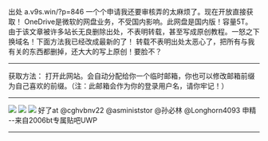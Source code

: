出处 a.v9s.win/?p=846
一个个申请我还要审核弄的太麻烦了。现在开放直接获取！
OneDrive是微软的网盘业务，不受国内影响。此网盘是国内版！容量5T。
由于该文章被许多站长无良删除出处，不表明转载，甚至写成原创教程。一怒之下换域名！下面方法我已经改成最新的了！
转载不表明出处太恶心了，把所有与我有关的东西都删掉，还大大的写上原创！要脸不？
***
获取方法：
打开此网站。会自动分配给你一个临时邮箱，你也可以修改邮箱前缀为自己喜欢的前缀。（注：此邮箱会作为你的登录用户名，请你牢记！）
***
![](https://wvbarchive.s3-ap-northeast-1.amazonaws.com/5220387883/1292b7170924ab1824e2a8a33ffae6cd79890ba7.jpg)
![](https://wvbarchive.s3-ap-northeast-1.amazonaws.com/5220387883/bb06d5109313b07ef3b5189c06d7912396dd8c0b.jpg)
![](https://wvbarchive.s3-ap-northeast-1.amazonaws.com/5220387883/f9ccfc514fc2d562dcf99879ed1190ef74c66ca2.jpg)
好了at
@cghvbnv22 @asministstor @孙必林 @Longhorn4093 申精
--来自2006bt专属贴吧UWP
***